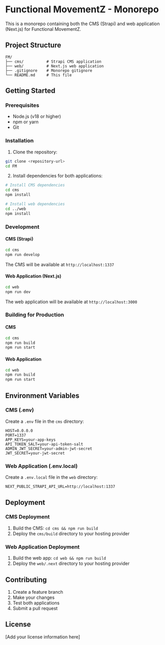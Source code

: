 # Functional MovementZ - Monorepo

This is a monorepo containing both the CMS (Strapi) and web application (Next.js) for Functional MovementZ.

## Project Structure

```
FM/
├── cms/          # Strapi CMS application
├── web/          # Next.js web application
├── .gitignore    # Monorepo gitignore
└── README.md     # This file
```

## Getting Started

### Prerequisites

- Node.js (v18 or higher)
- npm or yarn
- Git

### Installation

1. Clone the repository:
```bash
git clone <repository-url>
cd FM
```

2. Install dependencies for both applications:

```bash
# Install CMS dependencies
cd cms
npm install

# Install web dependencies
cd ../web
npm install
```

### Development

#### CMS (Strapi)

```bash
cd cms
npm run develop
```

The CMS will be available at `http://localhost:1337`

#### Web Application (Next.js)

```bash
cd web
npm run dev
```

The web application will be available at `http://localhost:3000`

### Building for Production

#### CMS
```bash
cd cms
npm run build
npm run start
```

#### Web Application
```bash
cd web
npm run build
npm run start
```

## Environment Variables

### CMS (.env)
Create a `.env` file in the `cms` directory:
```env
HOST=0.0.0.0
PORT=1337
APP_KEYS=your-app-keys
API_TOKEN_SALT=your-api-token-salt
ADMIN_JWT_SECRET=your-admin-jwt-secret
JWT_SECRET=your-jwt-secret
```

### Web Application (.env.local)
Create a `.env.local` file in the `web` directory:
```env
NEXT_PUBLIC_STRAPI_API_URL=http://localhost:1337
```

## Deployment

### CMS Deployment
1. Build the CMS: `cd cms && npm run build`
2. Deploy the `cms/build` directory to your hosting provider

### Web Application Deployment
1. Build the web app: `cd web && npm run build`
2. Deploy the `web/.next` directory to your hosting provider

## Contributing

1. Create a feature branch
2. Make your changes
3. Test both applications
4. Submit a pull request

## License

[Add your license information here] 